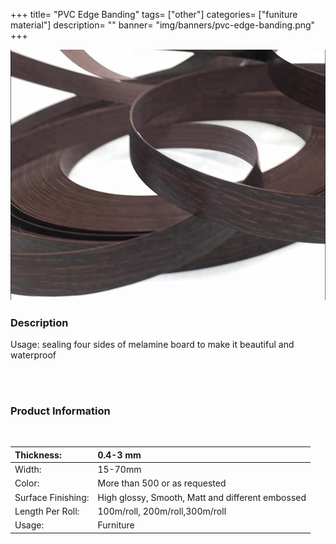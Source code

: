 +++
title= "PVC Edge Banding"
tags= ["other"]
categories= ["funiture material"]
description= ""
banner= "img/banners/pvc-edge-banding.png"
+++

![](/img/banners/pvc-edge-banding.png)

### Description

Usage: sealing four sides of melamine board to make it beautiful and waterproof

<br /> 
<br /> 

### Product Information

<br /> 

|Thickness:|0.4-3 mm|
|:-|:---|
|Width:|15-70mm|
|Color:| More than 500 or as requested|
|Surface Finishing:| High glossy, Smooth, Matt and different embossed|
|Length Per Roll:| 100m/roll, 200m/roll,300m/roll|
|Usage:|Furniture|